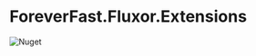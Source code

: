 # ForeverFast.Fluxor.Extensions

![Nuget](https://img.shields.io/nuget/v/ForeverFast.Fluxor.Extensions?style=plastic)
